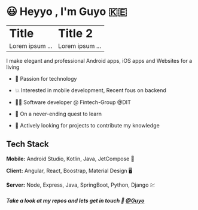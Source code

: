 
# :smiley: Heyyo , I'm Guyo :kenya:

<table>
 <tr>
    <td><b style="font-size:30px">Title</b></td>
    <td><b style="font-size:30px">Title 2</b></td>
 </tr>
  <tr>
    <td>Lorem ipsum ...</td>
    <td>Lorem ipsum ...</td>
 </tr>
</table>

I make elegant and professional Android apps, iOS apps and Websites for a living

- :rocket: Passion for technology

- :boom: Interested in mobile development, Recent fous on backend

- :superhero_man: Software developer @ Fintech-Group @DIT

- :eagle: On a never-ending quest to learn

- :satellite: Actively looking for projects to contribute my knowledge


## Tech Stack

**Mobile:** Android Studio, Kotlin, Java, JetCompose  :iphone:

**Client:** Angular, React, Boostrap, Material Design :desktop_computer:

**Server:** Node, Express, Java, SpringBoot, Python, Django :chart:




  
  
 #####                         Take a look at my repos and lets get in touch :e-mail: [@Guyo](https://www.linkedin.com/in/guyo-abdub/)


